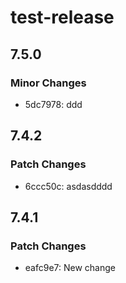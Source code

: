 # test-release

## 7.5.0

### Minor Changes

- 5dc7978: ddd

## 7.4.2

### Patch Changes

- 6ccc50c: asdasdddd

## 7.4.1

### Patch Changes

- eafc9e7: New change

